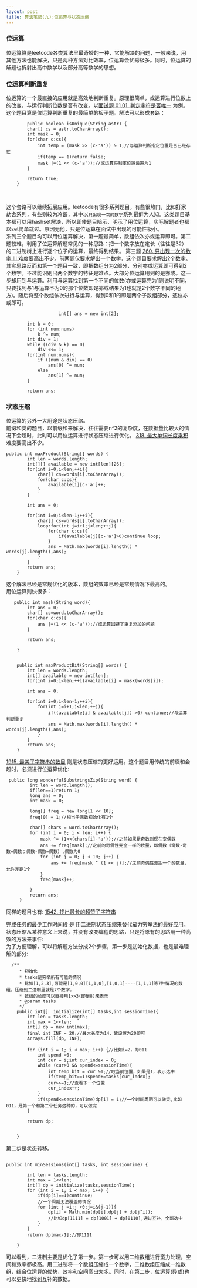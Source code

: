 ```yaml
---
layout: post
title: 算法笔记(九):位运算与状态压缩
---
```


### 位运算
位运算算是leetcode各类算法里最奇妙的一种，它能解决的问题，一般来说，用其他方法也能解决，只是两种方法对比效率，位运算会优秀极多。同时，位运算的解题也折射出高中数学以及部分高等数学的思想。<br>


### 位运算判断重复
位运算的一个最直接的应用就是高效地判断重复。原理很简单，或运算进行位数上的改变，与运行判断位数是否有改变。以[面试题 01.01. 判定字符是否唯一](https://leetcode-cn.com/problems/is-unique-lcci/) 为例。这个题目算是位运算判断重复的最简单的板子题。解法可以形成套路：

```
        public boolean isUnique(String astr) {
        char[] cs = astr.toCharArray();
        int mask = 0;
        for(char c:cs){
            int temp = (mask >> (c-'a')) & 1;//与运算判断指定位置是否已经存在
            if(temp == 1)return false;
            mask |=(1 << (c-'a'));//或运算将制定位置设置为1
        }

        return true;
    }

```

<br>

这个套路可以继续拓展应用。leetcode有很多系列题目，有些很热门，比如打家劫舍系列，有些则较为冷僻，其中以`只出现一次的数字`系列最鲜为人知。这类题目基本都可以用hashset解决，所以即使题目暗示、明示了用位运算，实际解题者也都以set简单跳过。原因无他，只是位运算在面试中出现的可能性极小。
<br>系列三个题目均可以用位运算解决，第一题最简单，数组依次亦或运算即可。第二题较难，利用了位运算解题常见的一种思路：把一个数字放在定长（往往是32）的二进制树上进行逐个位子的运算，最终得到结果。 第三题 [260. 只出现一次的数字 III ](https://leetcode-cn.com/problems/single-number-iii/) 难度要高出不少。前两题仅要求解出一个数字，这个题目要求解出2个数字。其实思路反而和第一个题目一致，即把数组分为2部分，分别亦或运算即可得到2个数字。不过能识别出两个数字的特征是难点。大部分位运算用到的是亦或。这一步却用到与运算。利用与运算找到第一个不同的位数(亦或运算完为1则说明不同，只要找到与1与运算不为0的那个位数即是亦或结果为1也就是2个数字不同的地方)。随后将整个数组依次进行与运算，得到0和1的即是两个子数组部分，逐位亦或即可。<br>

```
                    int[] ans = new int[2];

        int k = 0;
        for (int num:nums)
            k ^= num;
        int div = 1;
        while ((div & k) == 0)
            div <<= 1;
        for(int num:nums){
            if ((num & div) == 0)
                ans[0] ^= num;
            else
                ans[1] ^= num;
        }

        return ans;
```

### 状态压缩
位运算的另外一大用途是状态压缩。<br>
前缀和类的题目，以前缀和来解决，往往需要n^2的复杂度，在数据量比较大的情况下会超时，此时可以用位运算进行状态压缩进行优化。
[318. 最大单词长度乘积](https://leetcode-cn.com/problems/maximum-product-of-word-lengths/) 难度要高出不少。<br>

```
public int maxProduct(String[] words) {
        int len = words.length;
        int[][] available = new int[len][26];
        for(int i=0;i<len;++i){
            char[] cs=words[i].toCharArray();
            for(char c:cs){
                available[i][c-'a']++;
            }
        }

        int ans = 0;

        for(int i=0;i<len-1;++i){
            char[] cs=words[i].toCharArray();
            loop:for(int j=i+1;j<len;++j){
                for(char c:cs){
                    if(available[j][c-'a']>0)continue loop;
                }
                ans = Math.max(words[i].length() * words[j].length(),ans);
            }
        }
        return ans;
    }
```

这个解法已经是常规优化的版本，数组的效率已经是常规情况下最高的。<br>
用位运算则快很多：

```
   public int mask(String word){
        int ans = 0;
        char[] cs=word.toCharArray();
        for(char c:cs){
            ans |=(1 << (c-'a'));//或运算回避了重复添加的问题
        }

        return ans;

    }


    public int maxProductBit(String[] words) {
        int len = words.length;
        int[] available = new int[len];
        for(int i=0;i<len;++i)available[i] = mask(words[i]);

        int ans = 0;

        for(int i=0;i<len-1;++i){
            for(int j=i+1;j<len;++j){
                if((available[i] & available[j]) >0) continue;//与运算判断重复
                ans = Math.max(words[i].length() * words[j].length(),ans);
            }
        }
        return ans;
    }

```

[1915. 最美子字符串的数目](https://leetcode-cn.com/problems/number-of-wonderful-substrings/) 则是状态压缩的更好运用。这个题目用传统的前缀和会超时，必须进行位运算优化:<br>

```
 public long wonderfulSubstringsZip(String word) {
         int len = word.length();
         if(len==1)return 1;
         long ans = 0;
         int mask = 0;
 
         long[] freq = new long[1 << 10];
         freq[0] = 1;//相当于偶数初始化有1个
 
         char[] chars = word.toCharArray();
         for (int i = 0; i < len; i++) {
             mask ^= (1<<(chars[i]-'a'));//之前如果是奇数则现在变偶数
             ans += freq[mask];//之前的奇偶性完全一样的数量，即偶数（奇数-奇数=偶数；偶数-偶数=偶数）,偶数为0
             for (int j = 0; j < 10; j++) {
                 ans += freq[mask ^ (1 << j)];//之前奇偶性差距一个的数量，允许差距1个
             }
             freq[mask]++;
 
         }
         return ans;
     }

```

同样的题目也有: [1542. 找出最长的超赞子字符串](https://leetcode-cn.com/problems/find-longest-awesome-substring/)


[完成任务的最少工作时间段](https://leetcode-cn.com/problems/minimum-number-of-work-sessions-to-finish-the-tasks) 是 用二进制状态压缩来替代蛮力穷举法的最好应用。状态压缩从某种意义上来说，并没有改变编程的思路，只是将原有的思路用一种高效的方法来事件:<br>
为了方便理解，可以将解题方法分成2个步骤，第一步是初始化数据，也是最难理解的部分:

```
  /**
     * 初始化
     * tasks是穷举所有可能的情况
     * 比如[1,2,3],可能是[1,0,0][1,1,0],[1,0,1]----[1,1,1]等7种情况的数组，压缩到二进制里就是7个数字，
     * 数组的长度可以直接用1>>3(即是8)来表示
     * @param tasks
     */
    public int[]  initialize(int[] tasks,int sessionTime){
        int len = tasks.length;
        int max = 1<<len;
        int[] dp = new int[max];
        final int INF = 20;//最大长度为14，故设置为20即可
        Arrays.fill(dp, INF);

        for (int i = 1; i < max; i++) {//比如i=2，为011
            int spend =0;
            int cur = i;int cur_index = 0;
            while (cur>0 && spend<=sessionTime){
                int temp_bit = cur &1;//取当前位置，如果是1，表示选中
                if(temp_bit==1)spend+=tasks[cur_index];
                cur>>=1;//查看下一个位置
                cur_index++;
            }
            if(spend<=sessionTime)dp[i] = 1;//一个时间周期可以做完,比如011，是第一个和第二个任务这种的，可以做完
        }

        return dp;


    }

```

第二步是状态转移。

```

public int minSessions(int[] tasks, int sessionTime) {

        int len = tasks.length;
        int max = 1<<len;
        int[] dp = initialize(tasks,sessionTime);
        for (int i = 1; i < max; i++) {
            if(dp[i]==1)continue;
            //一个周期无法覆盖的情况
            for (int j =i;j >0;j=i&(j-1)){
                dp[i] = Math.min(dp[i],dp[j] + dp[j^i]);
                //比如dp[1111] = dp[1001] + dp[0110],通过互补，全部选中
            }
        }
        return dp[max-1];//即1111

    }

```

可以看到，二进制主要是优化了第一步。第一步可以用二维数组进行蛮力处理，空间和效率都极高。用二进制将一个数组压缩成一个数字，二维数组压缩成一维数组，结合位运算的优势，效率和空间高出太多。同时，在第二步，位运算(异或)也可以更快地找到互补的数据。


